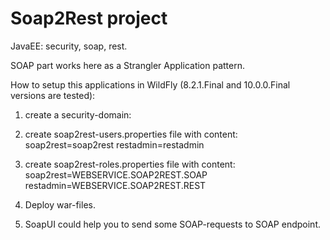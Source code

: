 Soap2Rest project
=================
JavaEE: security, soap, rest.

SOAP part works here as a Strangler Application pattern. 

How to setup this applications in WildFly (8.2.1.Final and 10.0.0.Final versions are tested):
1) create a security-domain:
    <security-domain name="Soap2RestSecurityDomain" cache-type="default">
        <authentication>
            <login-module code="UsersRoles" flag="required">
                <module-option name="usersProperties" value="${jboss.server.config.dir}/soap2rest-users.properties"/>
                <module-option name="rolesProperties" value="${jboss.server.config.dir}/soap2rest-roles.properties"/>
                <module-option name="unauthenticatedIdentity" value="rdb"/>
            </login-module>
        </authentication>
    </security-domain>
2) create soap2rest-users.properties file with content:
soap2rest=soap2rest
restadmin=restadmin

3) create soap2rest-roles.properties file with content:
soap2rest=WEBSERVICE.SOAP2REST.SOAP
restadmin=WEBSERVICE.SOAP2REST.REST

4) Deploy war-files.

5) SoapUI could help you to send some SOAP-requests to SOAP endpoint.
 